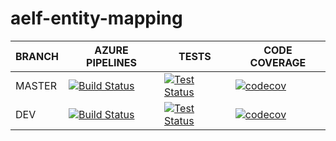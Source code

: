 # aelf-entity-mapping

BRANCH | AZURE PIPELINES                                                                                                                                                                                                                     | TESTS                                                                                                                                                                     | CODE COVERAGE
-------|-------------------------------------------------------------------------------------------------------------------------------------------------------------------------------------------------------------------------------------|---------------------------------------------------------------------------------------------------------------------------------------------------------------------------|--------------
MASTER   | [![Build Status](https://dev.azure.com/AElfProject/aelf-entity-mapping/_apis/build/status%2FAElfProject.aelf-entity-mapping?branchName=feature/rename)](https://dev.azure.com/AElfProject/aelf-entity-mapping/_build/latest?definitionId=50&branchName=feature/rename) | [![Test Status](https://img.shields.io/azure-devops/tests/AElfProject/aelf-entity-mapping/50/feature/rename)](https://dev.azure.com/AElfProject/aelf-entity-mapping/_build/latest?definitionId=50&branchName=feature/rename) | [![codecov](https://codecov.io/gh/AElfProject/aelf-entity-mapping/branch/feature%2Frename/graph/badge.svg?token=3VT7SFBDsp)](https://codecov.io/gh/AElfProject/aelf-entity-mapping)
DEV    | [![Build Status](https://dev.azure.com/AElfProject/aelf-entity-mapping/_apis/build/status%2FAElfProject.aelf-entity-mapping?branchName=dev)](https://dev.azure.com/AElfProject/aelf-entity-mapping/_build/latest?definitionId=50&branchName=dev)      | [![Test Status](https://img.shields.io/azure-devops/tests/AElfProject/aelf-entity-mapping/50/dev)](https://dev.azure.com/AElfProject/aelf-entity-mapping/_build/latest?definitionId=50&branchName=dev) | [![codecov](https://codecov.io/gh/AElfProject/aelf-entity-mapping/branch/dev/graph/badge.svg?token=3VT7SFBDsp)](https://codecov.io/gh/AElfProject/aelf-entity-mapping)
